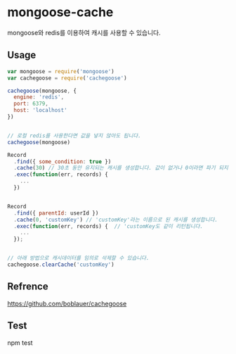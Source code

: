 # mongoose-cache #

mongoose와 redis를 이용하여 캐시를 사용할 수 있습니다.

## Usage ##

```javascript
var mongoose = require('mongoose')
var cachegoose = require('cachegoose')

cachegoose(mongoose, {
  engine: 'redis',
  port: 6379,
  host: 'localhost'
})


// 로컬 redis를 사용한다면 값을 넣지 않아도 됩니다.
cachegoose(mongoose)

Record
  .find({ some_condition: true })
  .cache(30) // 30초 동안 유지되는 캐시를 생성합니다. 값이 없거나 0이라면 파기 되지 않습니다.
  .exec(function(err, records) {
    ...
  })


Record
  .find({ parentId: userId })
  .cache(0, 'customKey') // 'customKey'라는 이름으로 된 캐시를 생성합니다.
  .exec(function(err, records) {  // 'customKey도 같이 리턴됩니다.
    ...
  });


// 아래 방법으로 캐시데이터를 임의로 삭제할 수 있습니다.
cachegoose.clearCache('customKey')
```

## Refrence ##
https://github.com/boblauer/cachegoose

## Test ##
npm test
